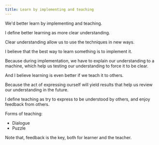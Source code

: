 ```yaml
---
title: Learn by implementing and teaching
---
```


We'd better learn by implementing and teaching.

I define better learning as more clear understanding.

Clear understanding allow us to use the techniques in new ways.

I believe that the best way to learn something is to implement it.

Because during implementation,
we have to explain our understanding to a machine,
which help us testing our understanding to force it to be clear.

And I believe learning is even better if we teach it to others.

Because the act of expressing ourself will yield results
that help us review our understanding in the future.

I define teaching as try to express to be understood by others,
and enjoy feedback from others.

Forms of teaching:

- Dialogue
- Puzzle

Note that, feedback is the key, both for learner and the teacher.
